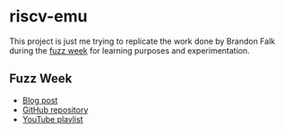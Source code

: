 # riscv-emu

This project is just me trying to replicate the work done by Brandon Falk
during the [fuzz week](https://github.com/gamozolabs/fuzz_with_emus/) for
learning purposes and experimentation.

## Fuzz Week

- [Blog post](https://gamozolabs.github.io/2020/07/12/fuzz_week_2020.html)
- [GitHub repository](https://github.com/gamozolabs/fuzz_with_emus/)
- [YouTube playlist](https://www.youtube.com/playlist?list=PLSkhUfcCXvqHsOy2VUxuoAf5m_7c8RqvO)
